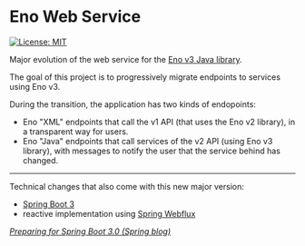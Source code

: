 # Eno Web Service

[![License: MIT](https://img.shields.io/badge/License-MIT-blue.svg)](https://opensource.org/licenses/MIT)

Major evolution of the web service for the [Eno v3 Java library](https://github.com/InseeFr/Eno/tree/v3-develop).

The goal of this project is to progressively migrate endpoints to services using Eno v3.

During the transition, the application has two kinds of endopoints:

- Eno "XML" endpoints that call the v1 API (that uses the Eno v2 library), in a transparent way for users.
- Eno "Java" endpoints that call services of the v2 API (using Eno v3 library), with messages to notify the user that the service behind has changed.

---

Technical changes that also come with this new major version:

- [Spring Boot 3](https://spring.io/blog/2022/10/20/spring-boot-3-0-0-rc1-available-now)
- reactive implementation using [Spring Webflux](https://docs.spring.io/spring-framework/docs/current/reference/html/web-reactive.html)

_[Preparing for Spring Boot 3.0 (Spring blog)](https://spring.io/blog/2022/05/24/preparing-for-spring-boot-3-0)_
